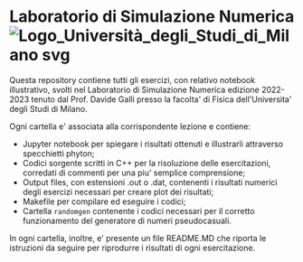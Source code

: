 # Laboratorio di Simulazione Numerica ![Logo_Università_degli_Studi_di_Milano svg](https://github.com/LorenzoCiorra/LSN/assets/127133704/082d0b18-1552-4674-976d-64991a4ceb6a)


Questa repository contiene tutti gli esercizi, con relativo notebook illustrativo, svolti nel Laboratorio di Simulazione Numerica edizione 2022-2023 tenuto dal Prof. Davide Galli presso la facolta' di Fisica dell'Universita' degli Studi di Milano.

Ogni cartella e' associata alla corrispondente lezione e contiene:
- Jupyter notebook per spiegare i risultati ottenuti e illustrarli attraverso specchietti phyton;
- Codici sorgente scritti in C++ per la risoluzione delle esercitazioni, corredati di commenti per una piu' semplice comprensione;
- Output files, con estensioni .out o .dat, contenenti i risultati numerici degli esercizi necessari per creare plot dei risultati;
- Makefile per compilare ed eseguire i codici;
- Cartella `randomgen` contenente i codici necessari per il corretto funzionamento del generatore di numeri pseudocasuali.

In ogni cartella, inoltre, e' presente un file README.MD che riporta le istruzioni da seguire per riprodurre i risultati di ogni esercitazione.

